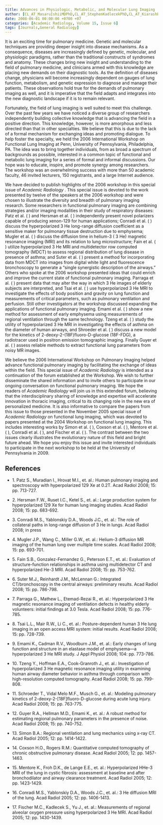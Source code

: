 ```yaml
---
title: Advances in Physiologic, Metabolic, and Molecular Lung Imaging
author: [CL_AT_MasaruIshiiMDPhD,CL_AT_StephenKadlecekPhD,CL_AT_KiarashEmamiMS,CL_AT_WarrenBGefterMD,CL_AT_RahimRRiziPhD]
date: 2008-06-01 00:00:00 +0700 +07
categories: [Academic Radiology, Volume 15, Issue 6]
tags: [Journals,General Radiology]
---
```

It is an exciting time for pulmonary medicine. Genetic and molecular techniques are providing deeper insight into disease mechanisms. As a consequence, diseases are increasingly defined by genetic, molecular, and physiologic paradigms, rather than the traditional constructs of syndromes and anatomy. These changes bring new insight and understanding to the field of pulmonary medicine, and clinicians armed with this knowledge are placing new demands on their diagnostic tools. As the definition of diseases change, physicians will become increasingly dependent on gauges of lung function, metabolism, and genetic expression to diagnose and manage their patients. These observations hold true for the demands of pulmonary imaging as well, and it is imperative that the field adapts and integrates into the new diagnostic landscape if it is to remain relevant.

Fortunately, the field of lung imaging is well suited to meet this challenge. Over the past few years we have noticed a diverse group of researchers independently building collective knowledge that is advancing the field in a positive direction. This knowledge, however, is more amorphous and less directed than that in other specialties. We believe that this is due to the lack of a formal mechanism for exchanging ideas and promoting dialogue. To help foster the specialty, we held the 2006 International Workshop on Functional Lung Imaging at Penn, University of Pennsylvania, Philadelphia, PA. The idea was to bring together individuals, from as broad a spectrum of backgrounds as possible, interested in a common topic of functional and metabolic lung imaging for a series of formal and informal discussions. Our hope was to educate, inspire, and promote synergy among researchers. The workshop was an overwhelming success with more than 50 academic faculty, 46 invited lecturers, 150 registrants, and a large Internet audience.

We have decided to publish highlights of the 2006 workshop in this special issue of _Academic Radiology_ . This special issue is devoted to the work presented by twelve of the speakers at the 2006 workshop and were chosen to illustrate the diversity and breadth of pulmonary imaging research. Some researchers in functional pulmonary imaging are combining strategies and/or imaging modalities in their study of respiratory diseases: Patz et al. ( ) and Hersman et al. ( ) independently present novel polarizers capable of producing xenon-129 for human applications; Conradi et al. ( ) discuss the hyperpolarized  3 He long-range diffusion coefficient as a sensitive maker for pulmonary tissue destruction due to emphysema; Mugler et al. ( ) discuss the diffusion time in helium-3 (  3 He) magnetic resonance imaging (MRI) and its relation to lung microstructure; Fain et al. ( ) utilize hyperpolarized  3 He MRI and multidetector row computed tomography (MDCT) to assess regional distribution of lung disease in presence of asthma; and Suter et al. ( ) present a method for incorporating data from MDCT into images from digital white light and fluorescence bronchoscopy to generate a “single synergistic description of the airways.” Others who spoke at the 2006 workshop presented ideas that could enrich and improve the current state of functional pulmonary imaging. Parraga et al. ( ) present data that may alter the way in which  3 He images of elderly subjects are interpreted, and Tsai et al. ( ) use hyperpolarized  3 He MRI to investigate the effects of body position and gravity on lung function and measurements of critical parameters, such as pulmonary ventilation and perfusion. Still other investigators at the workshop discussed expanding the applications of functional pulmonary imaging. Emami et al. ( ) show a new method for assessment of early emphysema using measurements of regional ventilation through the same technology. Tzeng et al. ( ) study the utility of hyperpolarized  3 He MRI in investigating the effects of asthma on the diameter of human airways, and Shroeder et al. ( ) discuss a new model for the kinetics of 2-deoxy-2-(18F)fluoro-D-glucose (18F-FDG), a radiotracer used in positron emission tomographic imaging. Finally Guyer et al. ( ) assess reliable methods to extract functional lung parameters from noisy MR images.

We believe the 2006 International Workshop on Pulmonary Imaging helped advance functional pulmonary imaging by facilitating the exchange of ideas within the field. This special issue of _Academic Radiology_ is intended as a continuation of the forum established at the Workshop. We wish to further disseminate the shared information and to invite others to participate in our ongoing conversation on functional pulmonary imaging. We hope the readers of _Academic Radiology_ will join us in this extended forum, believing that the interdisciplinary sharing of knowledge and expertise will accelerate innovation in thoracic imaging, critical to its changing role in the new era of personalized medicine. It is also informative to compare the papers from this issue to those presented in the November 2005 special issue of _Academic Radiology_ on functional lung imaging, which was devoted to papers presented at the 2004 Workshop on functional lung imaging. This includes interesting works by Simon et al. ( ), Coxson et al. ( ), Mentore et al. ( ), Conradi et al. ( ), and Fischer et al. ( ). The contrast between the two issues clearly illustrates the evolutionary nature of this field and bright future ahead. We hope you enjoy this issue and invite interested individuals to participate in the next workshop to be held at the University of Pennsylvania in 2009.

## References

- 1\. Patz S., Muradian I., Hrovat M.I., et. al.: Human pulmonary imaging and spectroscopy with hyperpolarized  129  Xe at 0.2T. Acad Radiol 2008; 15: pp. 713-727.


- 2\. Hersman F.W., Ruset I.C., Ketel S., et. al.: Large production system for hyperpolarized  129  Xe for human lung imaging studies. Acad Radiol 2008; 15: pp. 683-692.


- 3\. Conradi M.S., Yablonskiy D.A., Woods J.C., et. al.: The role of collateral paths in long-range diffusion of  3  He in lungs. Acad Radiol 2008; in press


- 4\. Mugler J.P., Wang C., Miller G.W., et. al.: Helium-3 diffusion MR imaging of the human lung over multiple time scales. Acad Radiol 2008; 15: pp. 693-701.


- 5\. Fain S.B., Gonzalez-Fernandez G., Peterson E.T., et. al.: Evaluation of structure-function relationships in asthma using multidetector CT and hyperpolarized He-3 MRI. Acad Radiol 2008; 15: pp. 753-762.


- 6\. Suter M.J., Reinhardt J.M., McLennan G.: Integrated CT/bronchoscopy in the central airways: preliminary results. Acad Radiol 2008; 15: pp. 786-798.


- 7\. Parraga G., Mathew L., Etemad-Rezai R., et. al.: Hyperpolarized  3  He magnetic resonance imaging of ventilation defects in healthy elderly volunteers: initial findings at 3.0 Tesla. Acad Radiol 2008; 15: pp. 776-785.


- 8\. Tsai L.L., Mair R.W., Li C., et. al.: Posture-dependent human  3  He lung imaging in an open access MRI system: initial results. Acad Radiol 2008; 15: pp. 728-739.


- 9\. Emami K., Cadman R.V., Woodburn J.M., et. al.: Early changes of lung function and structure in an elastase model of emphysema—a hyperpolarized  3  He MRI study. J Appl Physiol 2008; 104: pp. 773-786.


- 10\. Tzeng Y., Hoffman E.A., Cook-Granroth J., et. al.: Investigation of hyperpolarized  3  He magnetic resonance imaging utility in examining human airway diameter behavior in asthma through comparison with high-resolution computed tomography. Acad Radiol 2008; 15: pp. 799-808.


- 11\. Schroeder T., Vidal Melo M.F., Musch G., et. al.: Modeling pulmonary kinetics of 2-deoxy-2-\[18F\]fluoro-D-glucose during acute lung injury. Acad Radiol 2008; 15: pp. 763-775.


- 12\. Guyer R.A., Hellman M.D., Emami K., et. al.: A robust method for estimating regional pulmonary parameters in the presence of noise. Acad Radiol 2008; 15: pp. 740-752.


- 13\. Simon B.A.: Regional ventilation and lung mechanics using x-ray CT. Acad Radiol 2005; 12: pp. 1414-1422.


- 14\. Coxson H.O., Rogers R.M.: Quantitative computed tomography of chronic obstructive pulmonary disease. Acad Radiol 2005; 12: pp. 1457-1463.


- 15\. Mentore K., Froh D.K., de Lange E.E., et. al.: Hyperpolarized HHe-3 MRI of the lung in cystic fibrosis: assessment at baseline and after bronchodilator and airway clearance treatment. Acad Radiol 2005; 12: pp. 1423-1429.


- 16\. Conradi M.S., Yablonskiy D.A., Woods J.C., et. al.:  3  He diffusion MRI of the lung. Acad Radiol 2005; 12: pp. 1406-1413.


- 17\. Fischer M.C., Kadlecek S., Yu J., et. al.: Measurements of regional alveolar oxygen pressure using hyperpolarized  3  He MRI. Acad Radiol 2005; 12: pp. 1430-1439.